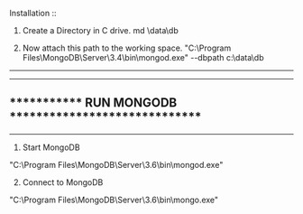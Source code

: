 Installation ::

1. Create a Directory in C drive.
md \data\db

2. Now attach this path to the working space.
"C:\Program Files\MongoDB\Server\3.4\bin\mongod.exe" --dbpath c:\data\db

-----------------------------------------------------
-----------------------------------------------------
*********** RUN MONGODB *****************************
-----------------------------------------------------
-----------------------------------------------------
1. Start MongoDB

"C:\Program Files\MongoDB\Server\3.6\bin\mongod.exe"

2. Connect to MongoDB

"C:\Program Files\MongoDB\Server\3.6\bin\mongo.exe"
